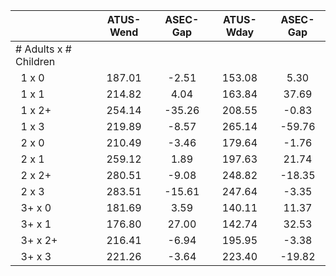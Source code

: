 
|                      |    ATUS-Wend |     ASEC-Gap |    ATUS-Wday |     ASEC-Gap |
| -------------------- | :----------: | :----------: | :----------: | :----------: |
| # Adults x # Children |              |              |              |              |
| &nbsp;&nbsp;1 x 0    |       187.01 |        -2.51 |       153.08 |         5.30 |
| &nbsp;&nbsp;1 x 1    |       214.82 |         4.04 |       163.84 |        37.69 |
| &nbsp;&nbsp;1 x 2+   |       254.14 |       -35.26 |       208.55 |        -0.83 |
| &nbsp;&nbsp;1 x 3    |       219.89 |        -8.57 |       265.14 |       -59.76 |
| &nbsp;&nbsp;2 x 0    |       210.49 |        -3.46 |       179.64 |        -1.76 |
| &nbsp;&nbsp;2 x 1    |       259.12 |         1.89 |       197.63 |        21.74 |
| &nbsp;&nbsp;2 x 2+   |       280.51 |        -9.08 |       248.82 |       -18.35 |
| &nbsp;&nbsp;2 x 3    |       283.51 |       -15.61 |       247.64 |        -3.35 |
| &nbsp;&nbsp;3+ x 0   |       181.69 |         3.59 |       140.11 |        11.37 |
| &nbsp;&nbsp;3+ x 1   |       176.80 |        27.00 |       142.74 |        32.53 |
| &nbsp;&nbsp;3+ x 2+  |       216.41 |        -6.94 |       195.95 |        -3.38 |
| &nbsp;&nbsp;3+ x 3   |       221.26 |        -3.64 |       223.40 |       -19.82 |

